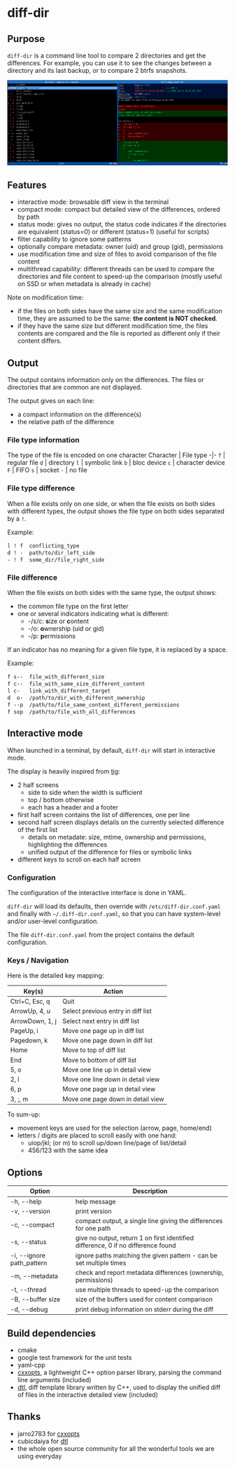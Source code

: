 # diff-dir

## Purpose

`diff-dir` is a command line tool to compare 2 directories and get the differences.
For example, you can use it to see the changes between a directory and its last backup, or to compare 2 btrfs snapshots.

![](screen_interactive.png "Screenshot of interactive mode")

## Features

- interactive mode: browsable diff view in the terminal
- compact mode: compact but detailed view of the differences, ordered by path
- status mode: gives no output, the status code indicates if the directories are equivalent (status=0) or different (status=1) (useful for scripts)
- filter capability to ignore some patterns
- optionally compare metadata: owner (uid) and group (gid), permissions
- use modification time and size of files to avoid comparison of the file content
- multithread capability: different threads can be used to compare the directories and file content to speed-up the comparison (mostly useful on SSD or when metadata is already in cache)

Note on modification time:
- if the files on both sides have the same size and the same modification time, they are assumed to be the same: **the content is NOT checked**.
- if they have the same size but different modification time, the files contents are compared and the file is reported as different only if their content differs.

## Output

The output contains information only on the differences. The files or directories that are common are not displayed.

The output gives on each line:
- a compact information on the difference(s)
- the relative path of the difference

### File type information

The type of the file is encoded on one character
Character | File type
-|-
`f` | regular file
`d` | directory
`l` | symbolic link
`b` | bloc device
`c` | character device
`F` | FIFO
`s` | socket
`-` | no file

### File type difference

When a file exists only on one side, or when the file exists on both sides with different types, the output shows the file type on both sides separated by a `!`.

Example:
```
l ! f  conflicting_type
d ! -  path/to/dir_left_side
- ! f  some_dir/file_right_side
```

### File difference

When the file exists on both sides with the same type, the output shows:
- the common file type on the first letter
- one or several indicators indicating what is different:
  - -/s/c: **s**ize or **c**ontent
  - -/o: **o**wnership (uid or gid)
  - -/p: **p**ermissions

If an indicator has no meaning for a given file type, it is replaced by a space.

Example:
```
f s--  file_with_different_size
f c--  file_with_same_size_different_content
l c-   link_with_different_target
d  o-  /path/to/dir_with_different_ownership
f --p  /path/to/file_same_content_different_permissions
f sop  /path/to/file_with_all_differences
```

## Interactive mode

When launched in a terminal, by default, `diff-dir` will start in interactive mode.

The display is heavily inspired from [tig](https://github.com/jonas/tig):
- 2 half screens
  - side to side when the width is sufficient
  - top / bottom otherwise
  - each has a header and a footer
- first half screen contains the list of differences, one per line
- second half screen displays details on the currently selected difference of the first list
  - details on metadate: size, mtime, ownership and permissions, highlighting the differences
  - unified output of the difference for files or symbolic links
- different keys to scroll on each half screen

### Configuration

The configuration of the interactive interface is done in YAML.

`diff-dir` will load its defaults, then override with `/etc/diff-dir.conf.yaml` and finally with `~/.diff-dir.conf.yaml`, so that you can have system-level and/or user-level configuration.

The file `diff-dir.conf.yaml` from the project contains the default configuration.

### Keys / Navigation

Here is the detailed key mapping:

Key(s) | Action
-|-
Ctrl+C, Esc, q | Quit
ArrowUp, 4, u | Select previous entry in diff list
ArrowDown, 1, j | Select next entry in diff list
PageUp, i | Move one page up in diff list
Pagedown, k | Move one page down in diff list
Home | Move to top of diff list
End | Move to bottom of diff list
5, o | Move one line up in detail view
2, l | Move one line down in detail view
6, p | Move one page up in detail view
3, ;, m | Move one page down in detail view

To sum-up:
- movement keys are used for the selection (arrow, page, home/end)
- letters / digits are placed to scroll easily with one hand:
  - uiop/jkl; (or m) to scroll up/down line/page of list/detail
  - 456/123 with the same idea

## Options

Option | Description
-|-
-h, --help | help message
-v, --version | print version
-c, --compact | compact output, a single line giving the differences for one path
-s, --status | give no output, return 1 on first identified difference, 0 if no difference found
-i, --ignore path_pattern | ignore paths matching the given pattern - can be set multiple times
-m, --metadata | check and report metadata differences (ownership, permissions)
-t, --thread | use multiple threads to speed-up the comparison
-B, --buffer size | size of the buffers used for content comparison
-d, --debug | print debug information on stderr during the diff

## Build dependencies

- cmake
- google test framework for the unit tests
- yaml-cpp
- [cxxopts](https://github.com/jarro2783/cxxopts), a lightweight C++ option parser library, parsing the command line arguments (included)
- [dtl](https://github.com/cubicdaiya/dtl), diff template library written by C++, used to display the unified diff of files in the interactive detailed view (included)

## Thanks

- jarro2783 for [cxxopts](https://github.com/jarro2783/cxxopts)
- cubicdaiya for [dtl](https://github.com/cubicdaiya/dtl)
- the whole open source community for all the wonderful tools we are using everyday